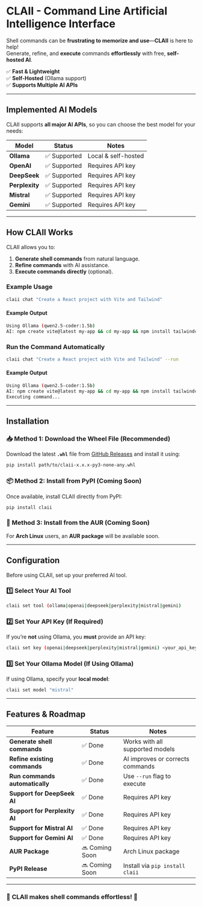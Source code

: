 # **CLAII - Command Line Artificial Intelligence Interface**  

Shell commands can be **frustrating to memorize and use**—**CLAII** is here to help!  
Generate, refine, and **execute** commands **effortlessly** with free, **self-hosted AI**.  

✅ **Fast & Lightweight**  
✅ **Self-Hosted** (Ollama support)  
✅ **Supports Multiple AI APIs**  

---

## **Implemented AI Models**  

CLAII supports **all major AI APIs**, so you can choose the best model for your needs:  

| Model       | Status    | Notes |
|-------------|----------|--------|
| **Ollama**  | ✅ Supported | Local & self-hosted |
| **OpenAI**  | ✅ Supported | Requires API key |
| **DeepSeek** | ✅ Supported | Requires API key |
| **Perplexity** | ✅ Supported | Requires API key |
| **Mistral** | ✅ Supported | Requires API key |
| **Gemini** | ✅ Supported | Requires API key |

---

## **How CLAII Works**  

CLAII allows you to:  

1. **Generate shell commands** from natural language.  
2. **Refine commands** with AI assistance.  
3. **Execute commands directly** (optional).  

### **Example Usage**  

```bash
claii chat "Create a React project with Vite and Tailwind"
```

#### **Example Output**  

```bash
Using Ollama (qwen2.5-coder:1.5b)
AI: npm create vite@latest my-app && cd my-app && npm install tailwindcss postcss autoprefixer && npx tailwindcss init -p
```

### **Run the Command Automatically**  

```bash
claii chat "Create a React project with Vite and Tailwind" --run
```

#### **Example Output**  

```bash
Using Ollama (qwen2.5-coder:1.5b)
AI: npm create vite@latest my-app && cd my-app && npm install tailwindcss postcss autoprefixer && npx tailwindcss init -p
Executing command...
```

---

## **Installation**  

### **📥 Method 1: Download the Wheel File (Recommended)**  
Download the latest **`.whl`** file from [GitHub Releases](https://github.com/YoussefAlkentclaii/releases) and install it using:  

```bash
pip install path/to/claii-x.x.x-py3-none-any.whl
```

### **📦 Method 2: Install from PyPI (Coming Soon)**  
Once available, install CLAII directly from PyPI:  

```bash
pip install claii
```

### **🎩 Method 3: Install from the AUR (Coming Soon)**  
For **Arch Linux** users, an **AUR package** will be available soon.

---

## **Configuration**  

Before using CLAII, set up your preferred AI tool.  

### **1️⃣ Select Your AI Tool**  

```bash
claii set tool (ollama|openai|deepseek|perplexity|mistral|gemini)
```

### **2️⃣ Set Your API Key (If Required)**  

If you’re **not** using Ollama, you **must** provide an API key:  

```bash
claii set key (openai|deepseek|perplexity|mistral|gemini) <your_api_key>
```

### **3️⃣ Set Your Ollama Model (If Using Ollama)**  

If using Ollama, specify your **local model**:  

```bash
claii set model "mistral"
```

---

## **Features & Roadmap**  

| Feature                 | Status    | Notes |
|-------------------------|----------|--------|
| **Generate shell commands** | ✅ Done | Works with all supported models |
| **Refine existing commands** | ✅ Done | AI improves or corrects commands |
| **Run commands automatically** | ✅ Done | Use `--run` flag to execute |
| **Support for DeepSeek AI** | ✅ Done | Requires API key |
| **Support for Perplexity AI** | ✅ Done | Requires API key |
| **Support for Mistral AI** | ✅ Done | Requires API key |
| **Support for Gemini AI** | ✅ Done | Requires API key |
| **AUR Package** | 🔜 Coming Soon | Arch Linux package |
| **PyPI Release** | 🔜 Coming Soon | Install via `pip install claii` |

---

### 🚀 **CLAII makes shell commands effortless!** 🚀  
